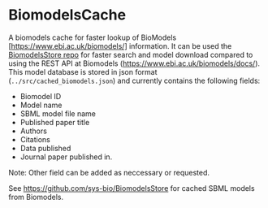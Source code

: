 # BiomodelsCache
A biomodels cache for faster lookup of BioModels [https://www.ebi.ac.uk/biomodels/] information. It can be used the [BiomodelsStore repo](https://github.com/sys-bio/BiomodelsStore) for faster search and model download compared to using the REST API at Biomodels (https://www.ebi.ac.uk/biomodels/docs/). This model database is stored in json format (`../src/cached_biomodels.json`) and currently contains the following fields:
- Biomodel ID
- Model name
- SBML model file name
- Published paper title
- Authors
- Citations
- Data published
- Journal paper published in.

Note: Other field can be added as neccessary or requested. 

See https://github.com/sys-bio/BiomodelsStore for cached SBML models from Biomodels.
